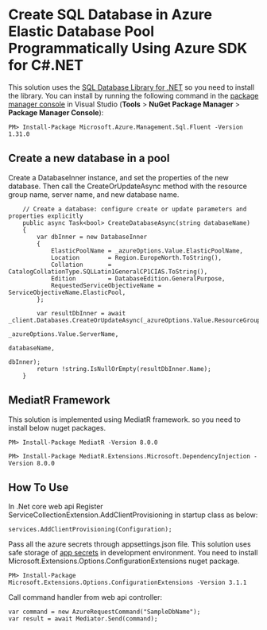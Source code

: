 # Create SQL Database in Azure Elastic Database Pool Programmatically Using Azure SDK for C#.NET

This solution uses the [SQL Database Library for .NET](https://msdn.microsoft.com/library/azure/mt349017.aspx) so you need to install the library. You can install by running the following command in the [package manager console](http://docs.nuget.org/Consume/Package-Manager-Console) in Visual Studio (**Tools** > **NuGet Package Manager** > **Package Manager Console**):

    PM> Install-Package Microsoft.Azure.Management.Sql.Fluent -Version 1.31.0

## Create a new database in a pool

Create a DatabaseInner instance, and set the properties of the new database. Then call the CreateOrUpdateAsync method with the resource group name, server name, and new database name.

        // Create a database: configure create or update parameters and properties explicitly
        public async Task<bool> CreateDatabaseAsync(string databaseName)
        {
            var dbInner = new DatabaseInner
            {
                ElasticPoolName = _azureOptions.Value.ElasticPoolName,
                Location        = Region.EuropeNorth.ToString(),
                Collation       = CatalogCollationType.SQLLatin1GeneralCP1CIAS.ToString(),
                Edition         = DatabaseEdition.GeneralPurpose,
                RequestedServiceObjectiveName = ServiceObjectiveName.ElasticPool,
            };

            var resultDbInner = await _client.Databases.CreateOrUpdateAsync(_azureOptions.Value.ResourceGroupName,
                                                                            _azureOptions.Value.ServerName,
                                                                             databaseName,
                                                                             dbInner);
            return !string.IsNullOrEmpty(resultDbInner.Name);
        }
				
## MediatR Framework 

This solution is implemented using MediatR framework. so you need to install below nuget packages. 

	PM> Install-Package MediatR -Version 8.0.0

	PM> Install-Package MediatR.Extensions.Microsoft.DependencyInjection -Version 8.0.0
	
## How To Use

In .Net core web api 
Register ServiceCollectionExtension.AddClientProvisioning in startup class as below:
	
	services.AddClientProvisioning(Configuration);
	
Pass all the azure secrets through appsettings.json file. This solution uses safe storage of [app secrets](https://docs.microsoft.com/en-us/aspnet/core/security/app-secrets?view=aspnetcore-3.1&tabs=windows) in development environment.
You need to install Microsoft.Extensions.Options.ConfigurationExtensions nuget package.

	PM> Install-Package Microsoft.Extensions.Options.ConfigurationExtensions -Version 3.1.1

Call command handler from web api controller:

	var command = new AzureRequestCommand("SampleDbName");
	var result = await Mediator.Send(command);


